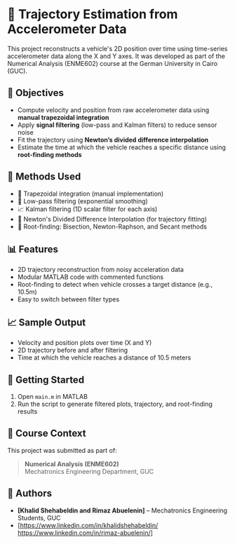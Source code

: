 # 🚗 Trajectory Estimation from Accelerometer Data

This project reconstructs a vehicle's 2D position over time using time-series accelerometer data along the X and Y axes. It was developed as part of the Numerical Analysis (ENME602) course at the German University in Cairo (GUC).

## 📌 Objectives

- Compute velocity and position from raw accelerometer data using **manual trapezoidal integration**
- Apply **signal filtering** (low-pass and Kalman filters) to reduce sensor noise
- Fit the trajectory using **Newton’s divided difference interpolation**
- Estimate the time at which the vehicle reaches a specific distance using **root-finding methods**

## 🧰 Methods Used

- 🧮 Trapezoidal integration (manual implementation)
- 🧹 Low-pass filtering (exponential smoothing)
- 📈 Kalman filtering (1D scalar filter for each axis)
- 🔗 Newton's Divided Difference Interpolation (for trajectory fitting)
- 🧠 Root-finding: Bisection, Newton-Raphson, and Secant methods

## 📊 Features

- 2D trajectory reconstruction from noisy acceleration data
- Modular MATLAB code with commented functions
- Root-finding to detect when vehicle crosses a target distance (e.g., 10.5m)
- Easy to switch between filter types

## 📈 Sample Output

- Velocity and position plots over time (X and Y)
- 2D trajectory before and after filtering
- Time at which the vehicle reaches a distance of 10.5 meters

## 🚀 Getting Started

1. Open `main.m` in MATLAB
2. Run the script to generate filtered plots, trajectory, and root-finding results

## 📝 Course Context

This project was submitted as part of:
> **Numerical Analysis (ENME602)**  
> Mechatronics Engineering Department, GUC

## 📌 Authors

- **[Khalid Shehabeldin and Rimaz Abuelenin]** – Mechatronics Engineering Students, GUC  
- [https://www.linkedin.com/in/khalidshehabeldin/ https://www.linkedin.com/in/rimaz-abuelenin/]

